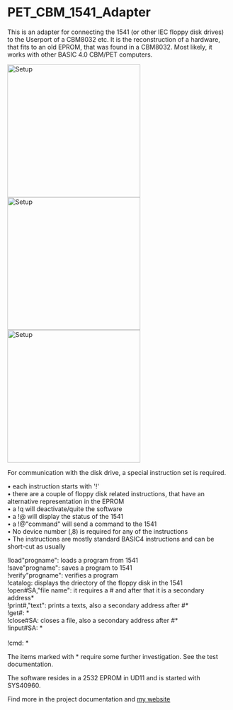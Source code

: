 # PET_CBM_1541_Adapter
This is an adapter for connecting the 1541 (or other IEC floppy disk drives) to the Userport of a CBM8032 etc. It is the reconstruction of a hardware, that fits to an old EPROM, that was found in a CBM8032. Most likely, it works with other BASIC 4.0 CBM/PET computers.

<img src="https://github.com/svenpetersen1965/PET_CBM_1541_Adapter/blob/main/Rev.%200/Pictures/9899_-_CBM1541Ada.JPG" width="300" alt="Setup">

<img src="https://github.com/svenpetersen1965/PET_CBM_1541_Adapter/blob/main/Rev.%200/Pictures/9896_-_installation_CBM1541ada.JPG" width="300" alt="Setup">

<img src="https://github.com/svenpetersen1965/PET_CBM_1541_Adapter/blob/main/Rev.%200/Pictures/0037_-_setup_1541-II.JPG" width="300" alt="Setup">

For communication with the disk drive, a special instruction set is required.

•	each instruction starts with '!'<br> 
•	there are a couple of floppy disk related instructions, that have an alternative representation in the EPROM<br>
•	a !q will deactivate/quite the software<br>
•	a !@ will display the status of the 1541<br>
•	a !@"command" will send a command to the 1541<br>
•	No device number (,8) is required for any of the instructions<br>
•	The instructions are mostly standard BASIC4 instructions and can be short-cut as usually

!load"progname": 	       loads a program from 1541 <br>
!save"progname": 	       saves a program to 1541 <br>
!verify"progname":	       verifies a program <br>
!catalog: 	               displays the driectory of the floppy disk in the 1541 <br>
!open#SA,"file name": 	   it requires a # and after that it is a secondary address* <br>
!print#,"text": 	         prints a texts, also a secondary address after #* <br>
!get#: 	   * <br>
!close#SA: 	               closes a file, also a secondary address after #* <br>
!input#SA: *<br>  
!cmd: *<br>

The items marked with * require some further investigation. See the test documentation.

The software resides in a 2532 EPROM in UD11 and is started with SYS40960.

Find more in the project documentation and <a href="http://tech.guitarsite.de/cbm_1541_ada.html">my website</a> 
